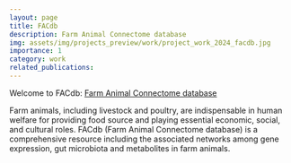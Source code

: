 ```yaml
---
layout: page
title: FACdb
description: Farm Animal Connectome database
img: assets/img/projects_preview/work/project_work_2024_facdb.jpg
importance: 1
category: work
related_publications: 
---
```


Welcome to FACdb: <a href="http://122.224.251.240:2023/" target="_blank">Farm Animal Connectome database</a>

Farm animals, including livestock and poultry, are indispensable in human welfare for providing food source and playing essential economic, social, and cultural roles. FACdb (Farm Animal Connectome database) is a comprehensive resource including the associated networks among gene expression, gut microbiota and metabolites in farm animals.
